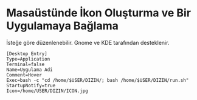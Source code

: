 # Masaüstünde İkon Oluşturma ve Bir Uygulamaya Bağlama

İsteğe göre düzenlenebilir. Gnome ve KDE tarafından desteklenir.

```
[Desktop Entry]
Type=Application
Terminal=false
Name=Uygulama Adi
Comment=Hover
Exec=bash -c "cd /home/$USER/DIZIN/; bash /home/$USER/DIZIN/run.sh"
StartupNotify=true
Icon=/home/USER/DIZIN/ICON.jpg
```